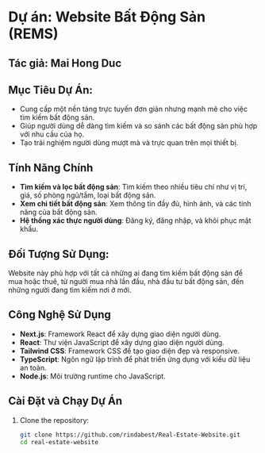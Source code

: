 # Dự án: Website Bất Động Sản (REMS)

## Tác giả: Mai Hong Duc

## Mục Tiêu Dự Án:

- Cung cấp một nền tảng trực tuyến đơn giản nhưng mạnh mẽ cho việc tìm kiếm bất động sản.
- Giúp người dùng dễ dàng tìm kiếm và so sánh các bất động sản phù hợp với nhu cầu của họ.
- Tạo trải nghiệm người dùng mượt mà và trực quan trên mọi thiết bị.

## Tính Năng Chính

- **Tìm kiếm và lọc bất động sản**: Tìm kiếm theo nhiều tiêu chí như vị trí, giá, số phòng ngủ/tắm, loại bất động sản.
- **Xem chi tiết bất động sản**: Xem thông tin đầy đủ, hình ảnh, và các tính năng của bất động sản.
- **Hệ thống xác thực người dùng**: Đăng ký, đăng nhập, và khôi phục mật khẩu.

## Đối Tượng Sử Dụng:

Website này phù hợp với tất cả những ai đang tìm kiếm bất động sản để mua hoặc thuê, từ người mua nhà lần đầu, nhà đầu tư bất động sản, đến những người đang tìm kiếm nơi ở mới.

## Công Nghệ Sử Dụng

- **Next.js**: Framework React để xây dựng giao diện người dùng.
- **React**: Thư viện JavaScript để xây dựng giao diện người dùng.
- **Tailwind CSS**: Framework CSS để tạo giao diện đẹp và responsive.
- **TypeScript**: Ngôn ngữ lập trình để phát triển ứng dụng với kiểu dữ liệu an toàn.
- **Node.js**: Môi trường runtime cho JavaScript.

## Cài Đặt và Chạy Dự Án

1. Clone the repository:
   ```bash
   git clone https://github.com/rindabest/Real-Estate-Website.git
   cd real-estate-website
